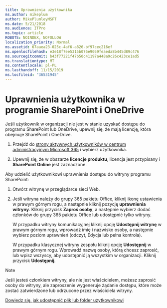 ```yaml
---
title: Uprawnienia użytkownika
ms.author: mikeplum
author: MikePlumleyMSFT
ms.date: 5/21/2018
ms.audience: ITPro
ms.topic: article
ROBOTS: NOINDEX, NOFOLLOW
localization_priority: Normal
ms.assetid: 67aaea23-025c-4af6-a826-bf97cec216ef
ms.openlocfilehash: e3e18f7ee5315b076e9059feaeda8b445d89c476
ms.sourcegitcommit: b43f77221f47b50c41197a448a9c26c423ce1ad5
ms.translationtype: MT
ms.contentlocale: pl-PL
ms.lasthandoff: 11/15/2019
ms.locfileid: "36531945"
---
```

# <a name="user-permissions-in-sharepoint-and-onedrive"></a>Uprawnienia użytkownika w programie SharePoint i OneDrive

Jeśli użytkownik w organizacji nie jest w stanie uzyskać dostępu do programu SharePoint lub OneDrive, upewnij się, że mają licencję, która obejmuje SharePoint i OneDrive. 
  
1. Przejdź do [strony aktywnych użytkowników w centrum administracyjnym Microsoft 365](https://portal.office.com/adminportal/home#/users) i wybierz użytkownika. 
    
2. Upewnij się, że w obszarze **licencje produktu**, licencja jest przypisany i **SharePoint Online** jest zaznaczone. 
    
 Aby udzielić użytkownikowi uprawnienia dostępu do witryny programu SharePoint: 
  
1. Otwórz witrynę w przeglądarce sieci Web.
    
2. Jeśli witryna należy do grupy 365 pakietu Office, kliknij ikonę ustawienia w prawym górnym rogu, a następnie kliknij pozycję **uprawnienia witryny**. Kliknij przycisk **Zaproś osoby**, a następnie wybierz dodać członków do grupy 365 pakietu Office lub udostępnić tylko witryny. 
    
    W przypadku witryny komunikacyjnej kliknij opcję **Udostępnij witrynę** w prawym górnym rogu, wprowadź imię i nazwisko osoby, a następnie wybierz poziom uprawnień (odczyt, Edycja lub pełna kontrola). 
    
    W przypadku klasycznej witryny zespołu kliknij opcję **Udostępnij** w prawym górnym rogu. Wprowadź nazwę osoby, którą chcesz zaprosić, lub wpisz wszyscy, aby udostępnić ją wszystkim w organizacji. Kliknij przycisk **Udostępnij**.
    
> [!NOTE]
> Jeśli jesteś członkiem witryny, ale nie jest właścicielem, możesz zaprosić osoby do witryny, ale zaproszenie wygeneruje żądanie dostępu, które może zostać zatwierdzone lub odrzucone przez właściciela witryny. 
  
[Dowiedz się, jak udostępnić plik lub folder użytkownikowi](https://go.microsoft.com/fwlink/?linkid=533408)
  

